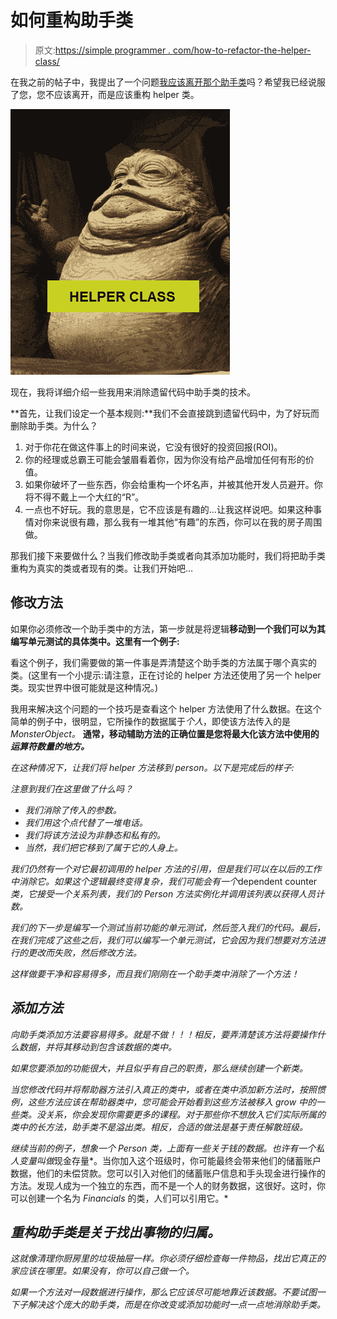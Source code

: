 # 如何重构助手类

> 原文:[https://simple programmer . com/how-to-refactor-the-helper-class/](https://simpleprogrammer.com/how-to-refactor-the-helper-class/)

在我之前的帖子中，我提出了一个问题[我应该离开那个助手类](https://simpleprogrammer.com/2010/04/12/should-i-leave-that-helper-class/)吗？希望我已经说服了您，您不应该离开，而是应该重构 helper 类。



![A depiction of the helper class as Jabba the Hutt](img/37f47fa7c6a10712f567fbe0a17091fc.png "jabbahelper")



现在，我将详细介绍一些我用来消除遗留代码中助手类的技术。

**首先，让我们设定一个基本规则:**我们不会直接跳到遗留代码中，为了好玩而删除助手类。为什么？

1.  对于你花在做这件事上的时间来说，它没有很好的投资回报(ROI)。
2.  你的经理或总霸王可能会皱眉看着你，因为你没有给产品增加任何有形的价值。
3.  如果你破坏了一些东西，你会给重构一个坏名声，并被其他开发人员避开。你将不得不戴上一个大红的“R”。
4.  一点也不好玩。我的意思是，它不应该是有趣的…让我这样说吧。如果这种事情对你来说很有趣，那么我有一堆其他“有趣”的东西，你可以在我的房子周围做。

那我们接下来要做什么？当我们修改助手类或者向其添加功能时，我们将把助手类重构为真实的类或者现有的类。让我们开始吧…

## 修改方法

如果你必须修改一个助手类中的方法，第一步就是将逻辑**移动到一个我们可以为其编写单元测试的具体类中。这里有一个例子:**

看这个例子，我们需要做的第一件事是弄清楚这个助手类的方法属于哪个真实的类。(这里有一个小提示:请注意，正在讨论的 helper 方法还使用了另一个 helper 类。现实世界中很可能就是这种情况。)

我用来解决这个问题的一个技巧是查看这个 helper 方法使用了什么数据。在这个简单的例子中，很明显，它所操作的数据属于*个人*，即使该方法传入的是 *MonsterObject。* **通常，移动辅助方法的正确位置是您将最大化该方法中使用的*****运算符数量的地方。***

*在这种情况下，让我们将 helper 方法移到 person。以下是完成后的样子:*

*注意到我们在这里做了什么吗？*

*   *我们消除了传入的参数。*
*   *我们用这个点代替了一堆电话。*
*   *我们将该方法设为非静态和私有的。*
*   *当然，我们把它移到了属于它的人身上。*

*我们仍然有一个对它最初调用的 helper 方法的引用，但是我们可以在以后的工作中消除它。如果这个逻辑最终变得复杂，我们可能会有一个*dependent counter*类，它接受一个关系列表，我们的 Person 方法实例化并调用该列表以获得人员计数。*

*我们的下一步是编写一个测试当前功能的单元测试，然后签入我们的代码。最后，在我们完成了这些之后，我们可以编写一个单元测试，它会因为我们想要对方法进行的更改而失败，然后修改方法。*

*这样做要干净和容易得多，而且我们刚刚在一个助手类中消除了一个方法！*

## *添加方法*

*向助手类添加方法要容易得多。就是不做！！！相反，要弄清楚该方法将要操作什么数据，并将其移动到包含该数据的类中。*

*如果您要添加的功能很大，并且似乎有自己的职责，那么继续创建一个新类。*

*当您修改代码并将帮助器方法引入真正的类中，或者在类中添加新方法时，按照惯例，这些方法应该在帮助器类中，您可能会开始看到这些方法被移入 grow 中的一些类。没关系，你会发现你需要更多的课程。对于那些你不想放入它们实际所属的类中的长方法，助手类不是溢出类。相反，合适的做法是基于责任解散班级。*

*继续当前的例子，想象一个 *Person* 类，上面有一些关于钱的数据。也许有一个私人变量叫做*现金存量*。当你加入这个班级时，你可能最终会带来他们的储蓄账户数据，他们的未偿贷款。您可以引入对他们的储蓄账户信息和手头现金进行操作的方法。发现*人*成为一个独立的东西，而不是一个人的财务数据，这很好。这时，你可以创建一个名为 *Financials* 的类，人们可以引用它。*

## *重构助手类是关于找出事物的归属。*

*这就像清理你厨房里的垃圾抽屉一样。你必须仔细检查每一件物品，找出它真正的家应该在哪里。如果没有，你可以自己做一个。*

*如果一个方法对一段数据进行操作，那么它应该尽可能地靠近该数据。不要试图一下子解决这个庞大的助手类，而是在你改变或添加功能时一点一点地消除助手类。*